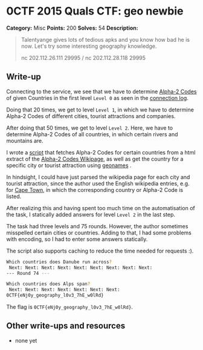 # 0CTF 2015 Quals CTF: geo newbie

**Category:** Misc
**Points:** 200
**Solves:** 54
**Description:** 

> Talentyange gives lots of tedious apks and you know how bad he is now. Let's try some interesting geography knowledge.
> 
>   nc 202.112.26.111  29995 /  nc 202.112.28.118 29995

## Write-up

Connecting to the service, we see that we have to determine [Alpha-2 Codes](http://en.wikipedia.org/wiki/ISO_3166-1_alpha-2) of given Countries in the first level `Level 0` as seen in the [connection log](connection).

Doing that 20 times, we get to level `Level 1`, in which we have to determine Alpha-2 Codes of different cities, tourist attractions and companies.

After doing that 50 times, we get to level `Level 2`. Here, we have to determine Alpha-2 Codes of all countries, in which certain rivers and mountains are.

I wrote a [script](solve.py) that fetches Alpha-2 Codes for certain countries from a html extract of the [Alpha-2 Codes Wikipage](http://en.wikipedia.org/wiki/ISO_3166-1_alpha-2), as well as get the country for a specific city or tourist attraction using [geonames](http://www.geonames.org/) .

In hindsight, I could have just parsed the wikipedia page for each city and tourist attraction, since the author used the English wikipedia entries, e.g. for [Cape Town](http://en.wikipedia.org/wiki/Cape_Town), in which the corresponding country or Alpha-2 Code is listed.

After realizing this and having spent too much time on the automatisation of the task, I statically added answers for level `Level 2` in the last step.

The task had three levels and 75 rounds. However, the author sometimes misspelled certain cities or countries. Adding to that, I had some problems with encoding, so I had to enter some answers statically.

The script also supports caching to reduce the time needed for requests :).

```bash
Which countries does Danube run across?
 Next: Next: Next: Next: Next: Next: Next: Next: Next: 
--- Round 74 ---

Which countries does Alps span?
 Next: Next: Next: Next: Next: Next: Next: 
0CTF{eNj0y_geography_l0v3_7hE_w0lRd}
```

The flag is `0CTF{eNj0y_geography_l0v3_7hE_w0lRd}`.

## Other write-ups and resources

* none yet